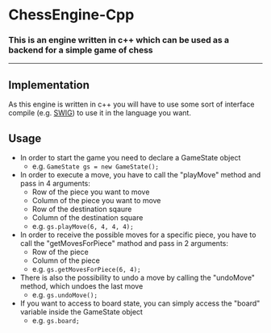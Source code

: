 # ChessEngine-Cpp

### This is an engine written in c++ which can be used as a backend for a simple game of chess 

---

## Implementation

As this engine is written in c++ you will have to use some sort of interface compile (e.g. [SWIG](http://www.swig.org/exec.html)) to use it in the language you want.

## Usage

-   In order to start the game you need to declare a GameState object
    -   e.g. `GameState gs = new GameState();`
-   In order to execute a move, you have to call the "playMove" method and pass in 4 arguments:
    -   Row of the piece you want to move
    -   Column of the piece you want to move
    -   Row of the destination sqaure
    -   Column of the destination square
    -   e.g. `gs.playMove(6, 4, 4, 4);`
-   In order to receive the possible moves for a specific piece, you have to call the "getMovesForPiece" mathod and pass in 2 arguments:
    -   Row of the piece
    -   Column of the piece
    -   e.g. `gs.getMovesForPiece(6, 4);`
-   There is also the possibility to undo a move by calling the "undoMove" method, which undoes the last move
    -   e.g. `gs.undoMove();`
-   If you want to access to board state, you can simply access the "board" variable inside the GameState object
    -   e.g. `gs.board;`